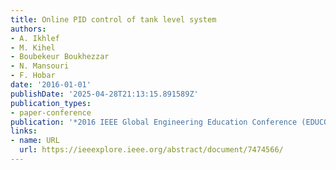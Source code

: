 ```yaml
---
title: Online PID control of tank level system
authors:
- A. Ikhlef
- M. Kihel
- Boubekeur Boukhezzar
- N. Mansouri
- F. Hobar
date: '2016-01-01'
publishDate: '2025-04-28T21:13:15.891589Z'
publication_types:
- paper-conference
publication: '*2016 IEEE Global Engineering Education Conference (EDUCON)*'
links:
- name: URL
  url: https://ieeexplore.ieee.org/abstract/document/7474566/
---
```

